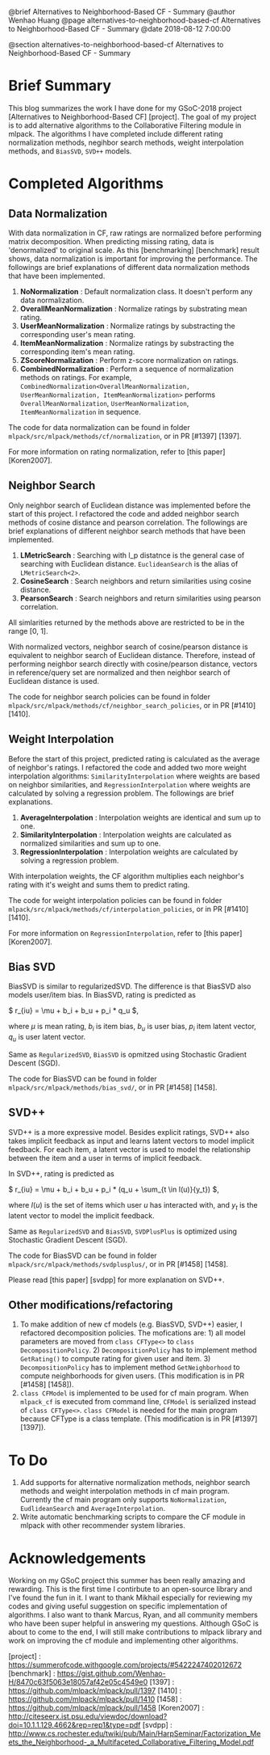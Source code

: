 @brief Alternatives to Neighborhood-Based CF - Summary
@author Wenhao Huang
@page alternatives-to-neighborhood-based-cf Alternatives to Neighborhood-Based CF - Summary
@date 2018-08-12 7:00:00

@section alternatives-to-neighborhood-based-cf Alternatives to Neighborhood-Based CF - Summary

# Brief Summary

This blog summarizes the work I have done for my GSoC-2018 project [Alternatives to Neighborhood-Based CF] [project]. The goal of my project is to add alternative algorithms to the Collaborative Filtering module in mlpack. The algorithms I have completed include different rating normalization methods, negihbor search methods, weight interpolation methods, and `BiasSVD`, `SVD++` models.

# Completed Algorithms

## Data Normalization

With data normalization in CF, raw ratings are normalized before performing matrix decomposition. When predicting missing rating, data is 'denormalized' to original scale. As this [benchmarking] [benchmark] result shows, data normalization is important for improving the performance. The followings are brief explanations of different data normalization methods that have been implemented.

1. **NoNormalization** : Default normalization class. It doesn't perform any data normalization.
2. **OverallMeanNormalization** : Normalize ratings by substrating mean rating.
3. **UserMeanNormalization** : Normalize ratings by substracting the corresponding user's mean rating.
4. **ItemMeanNormalization** : Normalize ratings by substracting the corresponding item's mean rating.
5. **ZScoreNormalization** : Perform z-score normalization on ratings.
6. **CombinedNormalization** : Perform a sequence of normalization methods on ratings. For example, `CombinedNormalization<OverallMeanNormalization, UserMeanNormalization, ItemMeanNormalization>` performs `OverallMeanNormalization`, `UserMeanNormalization`, `ItemMeanNormalization` in sequence.

The code for data normalization can be found in folder `mlpack/src/mlpack/methods/cf/normalization`, or in PR [#1397] [1397].

For more information on rating normalization, refer to [this paper] [Koren2007].

## Neighbor Search

Only neighbor search of Euclidean distance was implemented before the start of this project. I refactored the code and added neighbor search methods of cosine distance and pearson correlation. The followings are brief explanations of different neighbor search methods that have been implemented.

1. **LMetricSearch** : Searching with l_p distatnce is the general case of searching with Euclidean distance. `EuclideanSearch` is the alias of `LMetricSearch<2>`.
2. **CosineSearch** : Search neighbors and return similarities using cosine distance. 
3. **PearsonSearch** : Search neighbors and return similarities using pearson correlation.

All simlarities returned by the methods above are restricted to be in the range [0, 1].

With normalized vectors, neighbor search of cosine/pearson distance is equivalent to neighbor search of Euclidean distance. Therefore, instead of performing neighbor search directly with cosine/pearson distance, vectors in reference/query set are normalized and then neighbor search of Euclidean distance is used.

The code for neighbor search policies can be found in folder `mlpack/src/mlpack/methods/cf/neighbor_search_policies`, or in PR [#1410] [1410].

## Weight Interpolation

Before the start of this project, predicted rating is calculated as the average of neighbor's ratings. I refactored the code and added two more weight interpolation algorithms: `SimilarityInterpolation` where weights are based on neighbor similarities, and `RegressionInterpolation` where weights are calculated by solving a regression problem. The followings are brief explanations.

1. **AverageInterpolation** : Interpolation weights are identical and sum up to one.
2. **SimilarityInterpolation** : Interpolation weights are calculated as normalized similarities and sum up to one.
3. **RegressionInterpolation** : Interpolation weights are calculated by solving a regression problem.

With interpolation weights, the CF algorithm multiplies each neighbor's rating with it's weight and sums them to predict rating.

The code for weight interpolation policies can be found in folder `mlpack/src/mlpack/methods/cf/interpolation_policies`, or in PR [#1410] [1410].

For more information on `RegressionInterpolation`, refer to [this paper] [Koren2007].

## Bias SVD

BiasSVD is similar to regularizedSVD. The difference is that BiasSVD also models user/item bias. In BiasSVD, rating is predicted as 

$ r_{iu} = \mu + b_i + b_u + p_i * q_u $,

where $\mu$ is mean rating, $b_i$ is item bias, $b_u$ is user bias, $p_i$ item latent vector, $q_u$ is user latent vector.

Same as `RegularizedSVD`, `BiasSVD` is opmitzed using Stochastic Gradient Descent (SGD).

The code for BiasSVD can be found in folder `mlpack/src/mlpack/methods/bias_svd/`, or in PR [#1458] [1458].

## SVD++

SVD++ is a more expressive model. Besides explicit ratings, SVD++ also takes implicit feedback as input and learns latent vectors to model implicit feedback. For each item, a latent vector is used to model the relationship between the item and a user in terms of implicit feedback.

In SVD++, rating is predicted as

$ r_{iu} = \mu + b_i + b_u + p_i * (q_u + \sum_{t \in I(u)}{y_t}) $,

where $I(u)$ is the set of items which user $u$ has interacted with, and $y_t$ is the latent vector to model the implicit feedback.

Same as `RegularizedSVD` and `BiasSVD`, `SVDPlusPlus` is optimized using Stochastic Gradient Descent (SGD).

The code for BiasSVD can be found in folder `mlpack/src/mlpack/methods/svdplusplus/`, or in PR [#1458] [1458].

Please read [this paper] [svdpp] for more explanation on SVD++.

## Other modifications/refactoring

1. To make addition of new cf models (e.g. BiasSVD, SVD++) easier, I refactored decomposition policies. The mofications are: 1) all model parameters are moved from `class CFType<>` to `class DecompositionPolicy`. 2) `DecompositionPolicy` has to implement method `GetRating()` to compute rating for given user and item. 3) `DecompositionPolicy` has to implement method `GetNeighborhood` to compute neighborhoods for given users. (This modification is in PR [#1458] [1458]).
2. `class CFModel` is implemented to be used for cf main program. When `mlpack_cf` is executed from command line, `CFModel` is serialized instead of `class CFType<>`. `class CFModel` is needed for the main program because CFType is a class template. (This modification is in PR [#1397] [1397]).



# To Do

1. Add supports for alternative normalization methods, neighbor search methods and weight interpolation methods in cf main program. Currently the cf main program only supports `NoNormalization`, `EudlideanSearch` and `AverageInterpolation`.
2. Write automatic benchmarking scripts to compare the CF module in mlpack with other recommender system libraries.


# Acknowledgements
Working on my GSoC project this summer has been really amazing and rewarding. This is the first time I contirbute to an open-source library and I've found the fun in it. I want to thank Mikhail especially for reviewing my codes and giving useful suggestion on specific implementation of algorithms. I also want to thank Marcus, Ryan, and all community members who have been super helpful in answering my questions. Although GSoC is about to come to the end, I will still make contributions to mlpack library and work on improving the cf module and implementing other algorithms.

[project] : https://summerofcode.withgoogle.com/projects/#5422247402012672
[benchmark] : https://gist.github.com/Wenhao-H/8470c63f5063e18057af42e05c4549e0
[1397] : https://github.com/mlpack/mlpack/pull/1397
[1410] : https://github.com/mlpack/mlpack/pull/1410
[1458] : https://github.com/mlpack/mlpack/pull/1458
[Koren2007] : http://citeseerx.ist.psu.edu/viewdoc/download?doi=10.1.1.129.4662&rep=rep1&type=pdf
[svdpp] : http://www.cs.rochester.edu/twiki/pub/Main/HarpSeminar/Factorization_Meets_the_Neighborhood-_a_Multifaceted_Collaborative_Filtering_Model.pdf
